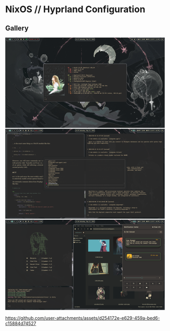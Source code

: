 # NixOS // Hyprland Configuration

## Gallery
![](./.github/screenshot-1.png)
![](./.github/screenshot-2.png)
![](./.github/screenshot-3.png)

https://github.com/user-attachments/assets/d254172e-e629-459a-bed6-c15884d74527

